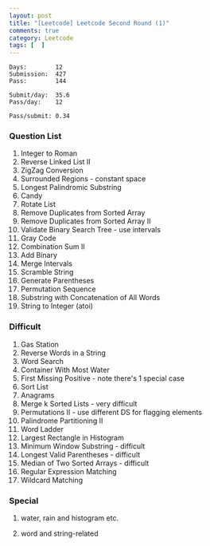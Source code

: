 ```yaml
---
layout: post
title: "[Leetcode] Leetcode Second Round (1)"
comments: true
category: Leetcode
tags: [  ]
---
```


    Days:        12
    Submission:  427
    Pass:        144
    
    Submit/day:  35.6
    Pass/day:    12
    
    Pass/submit: 0.34

### Question List

1. Integer to Roman
1. Reverse Linked List II
1. ZigZag Conversion
1. Surrounded Regions - constant space
1. Longest Palindromic Substring
1. Candy
1. Rotate List
1. Remove Duplicates from Sorted Array
1. Remove Duplicates from Sorted Array II
1. Validate Binary Search Tree - use intervals
1. Gray Code 
1. Combination Sum II
1. Add Binary
1. Merge Intervals
1. Scramble String
1. Generate Parentheses 
1. Permutation Sequence 
1. Substring with Concatenation of All Words 
1. String to Integer (atoi)

### Difficult

1. Gas Station
1. Reverse Words in a String
1. Word Search
1. Container With Most Water
1. First Missing Positive - note there's 1 special case
1. Sort List
1. Anagrams
1. Merge k Sorted Lists - very difficult
1. Permutations II - use different DS for flagging elements
1. Palindrome Partitioning II
1. Word Ladder
1. Largest Rectangle in Histogram
1. Minimum Window Substring - difficult
1. Longest Valid Parentheses - difficult
1. Median of Two Sorted Arrays - difficult
1. Regular Expression Matching
1. Wildcard Matching

### Special

1. water, rain and histogram etc.

1. word and string-related
